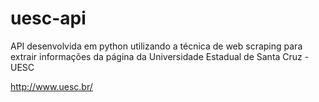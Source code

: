 # uesc-api
API desenvolvida em python utilizando a técnica de web scraping para extrair informações da página da Universidade Estadual de Santa Cruz - UESC

http://www.uesc.br/
